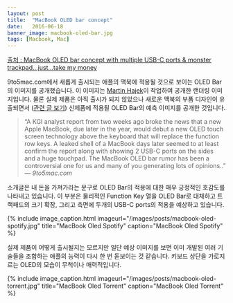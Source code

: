 ```yaml
---
layout: post
title:  "MacBook OLED bar concept"
date:   2016-06-18
banner_image: macbook-oled-bar.jpg
tags: [Macbook, Mac]
---
```


[출처 : MacBook OLED bar concept with multiple USB-C ports & monster trackpad…just…take my money](http://9to5mac.com/2016/06/09/macbook-oled-bar-concept-with-multiple-usb-c-ports-monster-trackpad-just-take-my-money/)

9to5mac.com에서 새롭게 출시되는 애플의 맥북에 적용될 것으로 보이는 OLED Bar의 이미지를 공개했습니다. 이 이미지는 [Martin Hajek](http://www.martinhajek.com/macbook-meets-oled/)이 작업하여 공개한 랜더링 이미지입니다.  물론 실제 제품은 아직 출시가 되지 않았으나 새로운 맥북의 부품 디자인이 유출되면서 ([관련 글 보기](http://9to5mac.com/2016/05/31/new-macbook-pro-oled-touch-bar-usb-c-images/)) 신제품에 적용될 OLED Bar의 예측 이미지를 공개한 것입니다.

<!--more-->

>“A KGI analyst report from two weeks ago broke the news that a new Apple MacBook, due later in the year, would debut a new OLED touch screen technology above the keyboard that will replace the function row keys. A leaked shell of a MacBook days later seemed to at least confirm the report along with showing 2 USB-C ports on the sides and a huge touchpad. The MacBook OLED bar rumor has been a controversial one for us and many of you generating lots of opinions..” <cite>― 9to5mac.com</cite>

소개글은 내 돈을 가져가라는 문구로 OLED Bar의 적용에 대한 매우 긍정적인 호감도를 나타내고 있습니다. 이 부분은 물리적인 Function Key 열을 OLED Bar로 대체하고 트랙패드의 크기 확장, 그리고 측면에 두개의 USB-C ports의 적용을 예상하고 있습니다. 

{% include image_caption.html imageurl="/images/posts/macbook-oled-spotify.jpg" title="MacBook Oled Spotify" caption="MacBook Oled Spotify" %}

실제 제품이 어떻게 출시될지는 모르지만 일단 예상 이미지를 보면 이미 개발된 여러 기술들을 조합하는 애플의 능력이 다시 한 번 돋보이는 것 같습니다.   키보드 상단을 가로지르는 OLED의 모습이 무척이나 매력적입니다. 

{% include image_caption.html imageurl="/images/posts/macbook-oled-torrent.jpg" title="MacBook Oled Torrent" caption="MacBook Oled Torrent" %}
